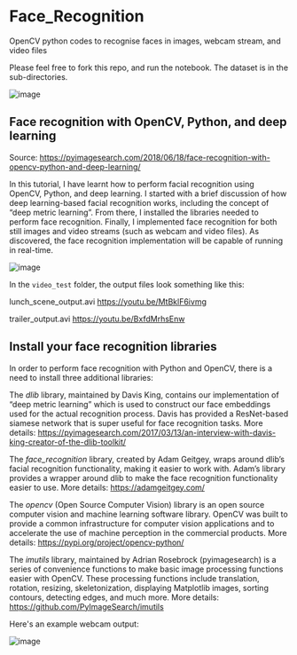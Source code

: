 # Face_Recognition
OpenCV python codes to recognise faces in images, webcam stream, and video files

Please feel free to fork this repo, and run the notebook. The dataset is in the sub-directories.


![image](https://user-images.githubusercontent.com/52286325/175816601-7420dd03-1d6f-4b67-b406-e9c83282127f.png)


## Face recognition with OpenCV, Python, and deep learning
Source: https://pyimagesearch.com/2018/06/18/face-recognition-with-opencv-python-and-deep-learning/

In this tutorial, I have learnt how to perform facial recognition using OpenCV, Python, and deep learning. I started with a brief discussion of how deep learning-based facial recognition works, including the concept of “deep metric learning”. From there, I installed the libraries needed to perform face recognition. Finally, I implemented face recognition for both still images and video streams (such as webcam and video files). As discovered, the face recognition implementation will be capable of running in real-time.


![image](https://user-images.githubusercontent.com/52286325/175816746-c0fd0fa4-fec6-4fa5-a664-2ad466c6fee2.png)


In the `video_test` folder, the output files look something like this:

lunch_scene_output.avi https://youtu.be/MtBklF6ivmg

trailer_output.avi https://youtu.be/BxfdMrhsEnw


## Install your face recognition libraries
In order to perform face recognition with Python and OpenCV, there is a need to install three additional libraries:

The *dlib* library, maintained by Davis King, contains our implementation of “deep metric learning” which is used to construct our face embeddings used for the actual recognition process. Davis has provided a ResNet-based siamese network that is super useful for face recognition tasks. More details: https://pyimagesearch.com/2017/03/13/an-interview-with-davis-king-creator-of-the-dlib-toolkit/

The *face_recognition* library, created by Adam Geitgey, wraps around dlib’s facial recognition functionality, making it easier to work with. Adam’s library provides a wrapper around dlib to make the face recognition functionality easier to use. More details: https://adamgeitgey.com/

The *opencv* (Open Source Computer Vision) library is an open source computer vision and machine learning software library. OpenCV was built to provide a common infrastructure for computer vision applications and to accelerate the use of machine perception in the commercial products. More details: https://pypi.org/project/opencv-python/

The *imutils* library, maintained by Adrian Rosebrock (pyimagesearch) is a series of convenience functions to make basic image processing functions easier with OpenCV. These processing functions include translation, rotation, resizing, skeletonization, displaying Matplotlib images, sorting contours, detecting edges, and much more. More details: https://github.com/PyImageSearch/imutils


Here's an example webcam output:

![image](https://user-images.githubusercontent.com/52286325/175817262-82d9aa42-45b4-4d36-81ef-90285a2ba738.png)
